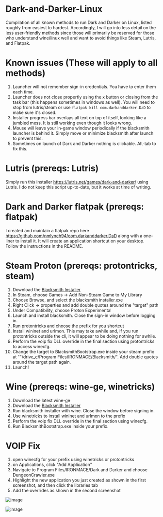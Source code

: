 # Dark-and-Darker-Linux
Compilation of all known methods to run Dark and Darker on Linux, listed roughly from easiest to hardest. Accordingly, I will go into less detail on the less user-friendly methods since those will primarily be reserved for those who understand wine/linux well and want to avoid things like Steam, Lutris, and Flatpak.

# Known issues (These will apply to all methods)
1. Launcher will not remember sign-in credentials. You have to enter them each time.
2. Launcher does not close propertly using the x button or closing from the task bar (this happens sometimes in windows as well). You will need to stop from lutris/steam or use `flatpak kill com.darkanddarker.DaD` to make sure it's closed.
3. Installer progress bar overlays all text on top of itself, looking like a jumbled mess. It is still working even though it looks wrong.
4. Mouse will leave your in-game window periodically if the blacksmith launcher is behind it. Simply move or minimize blacksmith after launch to prevent this.
5. Sometimes on launch of Dark and Darker nothing is clickable. Alt-tab to fix this.

# Lutris (prereqs: Lutris)
Simply run this installer https://lutris.net/games/dark-and-darker/ using Lutris. I do not keep this script up-to-date, but it works at time of writing.

# Dark and Darker flatpak (prereqs: flatpak)
I created and maintain a flatpak repo here https://github.com/nmlynch94/com.darkanddarker.DaD along with a one-liner to install it. It will create an application shortcut on your desktop. Follow the instructions in the README.

# Steam Proton (prereqs: protontricks, steam)
1. Download the [Blacksmith Installer](https://www.darkanddarker.com/)
2. In Steam, choose Games -> Add Non-Steam Game to My Library
3. Choose Browse, and select the blacksmith installer.exe
4. Right Click -> properties and add double quotes around the "target" path
5. Under Compatibility, choose Proton Experimental
6. Launch and install blacksmith. Close the sign-in window before logging in.
7. Run protontricks and choose the prefix for you shortcut
8. Install wininet and urlmon. This may take awhile and, if you run protontricks outside the cli, it will appear to be doing nothing for awhile.
9. Perform the voip fix DLL override in the final section using protontricks to access winecfg.
10. Change the target to BlacksmithBootstrap.exe inside your steam prefix at "<prefix>"/drive_c/Program Files/IRONMACE/Blacksmith/". Add double quotes around the target path again.
11. Launch!

# Wine (prereqs: wine-ge, winetricks)
1. Download the latest wine-ge
2. Download the [Blacksmith Installer](https://www.darkanddarker.com/)
3. Run blacksmith installer with wine. Close the window before signing in.
4. Use winetricks to install wininet and urlmon to the prefix
9. Perform the voip fix DLL override in the final section using winecfg.
10. Run BlacksmithBootstrap.exe inside your prefix.

# VOIP Fix
1. open winecfg for your prefix using winetricks or protontricks
2. on Applications, click "Add Application"
3. Navigate to Program Files/IRONMACE/Dark and Darker and choose DungeonCrawler.exe
4. Highlight the new application you just created as shown in the first screenshot, and then click the libraries tab
5. Add the overrides as shown in the second screenshot

![image](https://github.com/nmlynch94/Dark-and-Darker-Linux/assets/40608755/384596b5-047f-4fde-a54b-4c8b3db61857)

![image](https://github.com/nmlynch94/Dark-and-Darker-Linux/assets/40608755/f029353a-9858-43d0-8d42-bfaac9773d7c)
